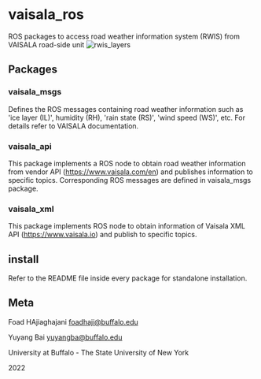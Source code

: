 # vaisala_ros
ROS packages to access road weather information system (RWIS) from VAISALA road-side unit
![rwis_layers](https://github.com/zlg9folira/CAVAS_ecosystem/assets/35779029/441ff19e-c6f8-4e1c-83bc-170ac2c58261)

## Packages
### vaisala_msgs
Defines the ROS messages containing road weather information such as 'ice layer (IL)', humidity (RH), 'rain state (RS)', 'wind speed (WS)', etc. For details refer to VAISALA documentation.

### vaisala_api
This package implements a ROS node to obtain road weather information from vendor API (https://www.vaisala.com/en) and publishes information to specific topics. Corresponding ROS messages are defined in vaisala_msgs package.

### vaisala_xml
This package implements ROS node to obtain information of Vaisala XML API (https://www.vaisala.io) and publish to specific topics. 

## install
Refer to the README file inside every package for standalone installation.

## Meta

Foad HAjiaghajani foadhaji@buffalo.edu

Yuyang Bai yuyangba@buffalo.edu

University at Buffalo - The State University of New York

2022
